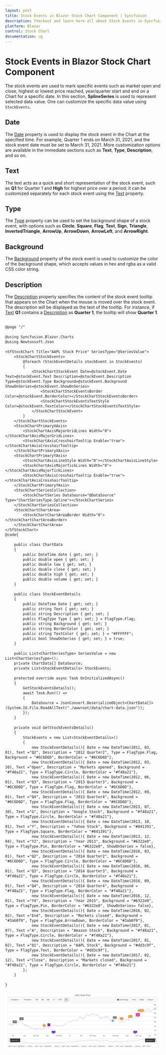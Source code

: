 ```yaml
---
layout: post
title: Stock Events in Blazor Stock Chart Component | Syncfusion
description: Checkout and learn here all about Stock Events in Syncfusion Blazor Stock Chart component and much more.
platform: Blazor
control: Stock Chart 
documentation: ug
---
```


# Stock Events in Blazor Stock Chart Component

The stock events are used to mark specific events such as market open and close, highest or lowest price reached, year/quarter start and end on a Chart for a specific date. In this section, **SplineSeries** is used to represent selected data value. One can customize the specific data value using `StockEvents`.

## Date

The [Date](https://help.syncfusion.com/cr/blazor/Syncfusion.Blazor.Charts.StockChartStockEvent.html#Syncfusion_Blazor_Charts_StockChartStockEvent_Date) property is used to display the stock event in the Chart at the specified time. For example, Quarter 1 ends on March 31, 2021, and the stock event date must be set to March 31, 2021. More customization options are available in the immediate sections such as **Text**, **Type**, **Description**, and so on.

## Text

The text acts as a quick and short representation of the stock event, such as **Q1** for Quarter 1 and **High** for highest price over a period; it can be customized separately for each stock event using the [Text](https://help.syncfusion.com/cr/blazor/Syncfusion.Blazor.Charts.StockChartStockEvent.html#Syncfusion_Blazor_Charts_StockChartStockEvent_Text) property.

## Type

The [Type](https://help.syncfusion.com/cr/blazor/Syncfusion.Blazor.Charts.FlagType.html) property can be used to set the background shape of a stock event, with options such as **Circle**, **Square**, **Flag**, **Text**, **Sign**, **Triangle**, **InvertedTriangle**, **ArrowUp**, **ArrowDown**, **ArrowLeft**, and **ArrowRight**.

## Background

The [Background](https://help.syncfusion.com/cr/blazor/Syncfusion.Blazor.Charts.StockChartStockEvent.html#Syncfusion_Blazor_Charts_StockChartStockEvent_Background) property of the stock event is used to customize the color of the background shape, which accepts values in hex and rgba as a valid CSS color string.

## Description

The [Description](https://help.syncfusion.com/cr/blazor/Syncfusion.Blazor.Charts.StockChartStockEvent.html#Syncfusion_Blazor_Charts_StockChartStockEvent_Description) property specifies the content of the stock event tooltip that appears on the Chart when the mouse is moved over the stock event. The description will be displayed as the text of the tooltip. For instance, if [Text](https://help.syncfusion.com/cr/blazor/Syncfusion.Blazor.Charts.StockChartStockEvent.html#Syncfusion_Blazor_Charts_StockChartStockEvent_Text) **Q1** contains a [Description](https://help.syncfusion.com/cr/blazor/Syncfusion.Blazor.Charts.StockChartStockEvent.html#Syncfusion_Blazor_Charts_StockChartStockEvent_Description) as **Quarter 1**, the tooltip will show **Quarter 1**.

```cshtml

@page "/"

@using Syncfusion.Blazor.Charts
@using Newtonsoft.Json

<SfStockChart Title="AAPL Stock Price" SeriesType="@SeriesValue">
    <StockChartStockEvents>
        @foreach (StockEventDetails stockEvent in StockEvents)
        {
            <StockChartStockEvent Date=@stockEvent.Date Text=@stockEvent.Text Description=@stockEvent.Description Type=@stockEvent.Type Background=@stockEvent.Background ShowOnSeries=@stockEvent.ShowOnSeries>
                <StockChartStockEventsBorder Color=@stockEvent.BorderColor></StockChartStockEventsBorder>
                <StockChartStockEventsTextStyle Color=@stockEvent.TextColor></StockChartStockEventsTextStyle>
            </StockChartStockEvent>
        }
    </StockChartStockEvents>
    <StockChartPrimaryXAxis>
        <StockChartAxisMajorGridLines Width="0"></StockChartAxisMajorGridLines>
        <StockChartAxisCrosshairTooltip Enable="true"></StockChartAxisCrosshairTooltip>
    </StockChartPrimaryXAxis>
    <StockChartPrimaryYAxis>
        <StockChartAxisLineStyle Width="0"></StockChartAxisLineStyle>
        <StockChartAxisMajorTickLines Width="0"></StockChartAxisMajorTickLines>
        <StockChartAxisCrosshairTooltip Enable="true"></StockChartAxisCrosshairTooltip>
    </StockChartPrimaryYAxis>
    <StockChartSeriesCollection>
        <StockChartSeries DataSource="@DataSource" Type="ChartSeriesType.Spline"></StockChartSeries>
    </StockChartSeriesCollection>
    <StockChartChartArea>
        <StockChartChartAreaBorder Width="0"></StockChartChartAreaBorder>
    </StockChartChartArea>
</SfStockChart>
@code{

    public class ChartData
    {
        public DateTime date { get; set; }
        public double open { get; set; }
        public double low { get; set; }
        public double close { get; set; }
        public double high { get; set; }
        public double volume { get; set; }
    }

    public class StockEventDetails
    {
        public DateTime Date { get; set; }
        public string Text { get; set; }
        public string Description { get; set; }
        public FlagType Type { get; set; } = FlagType.Flag;
        public string Background { get; set; }
        public string BorderColor { get; set; }
        public string TextColor { get; set; } = "#FFFFFF";
        public bool ShowOnSeries { get; set; } = true;
    }

    public List<ChartSeriesType> SeriesValue = new List<ChartSeriesType>();
    private ChartData[] DataSource;
    private List<StockEventDetails> StockEvents;
    
    protected override async Task OnInitializedAsync()
    {
        GetStockEventsDetails();
        await Task.Run(() =>
        {
            DataSource = JsonConvert.DeserializeObject<ChartData[]>(System.IO.File.ReadAllText("./wwwroot/data/chart-data.json"));
        });
    }

    private void GetStockEventsDetails()
    {
        StockEvents = new List<StockEventDetails>()
        {
            new StockEventDetails(){ Date = new DateTime(2011, 03, 01), Text ="Q2", Description = "2012 Quarter2", Type = FlagType.Flag, Background = "#6C6D6D", BorderColor = "#6C6D6D"},
            new StockEventDetails(){ Date = new DateTime(2012, 03, 20), Text ="Open", Description = "Markets opened", Background = "#f48a21", Type = FlagType.Circle, BorderColor = "#f48a21"},
            new StockEventDetails(){ Date = new DateTime(2012, 06, 01), Text ="Q3", Description = "2013 Quarter3", Background = "#6C6D6D", Type = FlagType.Flag, BorderColor = "#6C6D6D"},
            new StockEventDetails(){ Date = new DateTime(2012, 09, 01), Text ="Q4", Description = "2013 Quarter4", Background = "#6C6D6D", Type = FlagType.Flag, BorderColor = "#6C6D6D"},
            new StockEventDetails(){ Date = new DateTime(2013, 07, 30), Text ="G", Description = "Google Stock", Background = "#f48a21", Type = FlagType.Circle, BorderColor = "#f48a21"},
            new StockEventDetails(){ Date = new DateTime(2013, 10, 01), Text ="Y", Description = "Yahoo Stock", Background = "#841391", Type = FlagType.Square, BorderColor = "#841391"},
            new StockEventDetails(){ Date = new DateTime(2013, 12, 04), Text ="Y2", Description = "Year 2013", Background = "#6322e0", Type = FlagType.Pin, BorderColor = "#6322e0", ShowOnSeries = false},
            new StockEventDetails(){ Date = new DateTime(2016, 03, 01), Text ="Q2", Description = "2014 Quarter2", Background = "#6C6D6D", Type = FlagType.Circle, BorderColor = "#6C6D6D"},
            new StockEventDetails(){ Date = new DateTime(2016, 06, 01), Text ="Q3", Description = "2014 Quarter3", Background = "#f48a21", Type = FlagType.Circle, BorderColor = "#f48a21"},
            new StockEventDetails(){ Date = new DateTime(2016, 09, 01), Text ="Q4", Description = "2014 Quarter4", Background = "#f48a21", Type = FlagType.Flag, BorderColor = "#f48a21"},
            new StockEventDetails(){ Date = new DateTime(2016, 12, 01), Text ="Y4", Description = "Year 2015", Background = "#6322e0", Type = FlagType.Pin, BorderColor = "#6322e0", ShowOnSeries= false},
            new StockEventDetails(){ Date = new DateTime(2016, 02, 02), Text ="End", Description = "Markets closed", Background = "#3ab0f9", Type = FlagType.ArrowDown, BorderColor = "#3ab0f9"},
            new StockEventDetails(){ Date = new DateTime(2017, 01, 07), Text ="A", Description = "Amazon Stock", Background = "#f48a21", Type = FlagType.Circle, BorderColor = "#f48a21"},
            new StockEventDetails(){ Date = new DateTime(2017, 01, 02), Text ="Q1", Description = "AAPL Stock", Background = "#dd3c9f", Type = FlagType.Text, BorderColor = "#dd3c9f"},
            new StockEventDetails(){ Date = new DateTime(2017, 02, 12), Text ="Close", Description = "Markets closed", Background = "#f48a21", Type = FlagType.Circle, BorderColor = "#f48a21"}
        };
    }

}

```

![Events in Blazor Stock Chart](images/blazor-stock-chart-events.png)